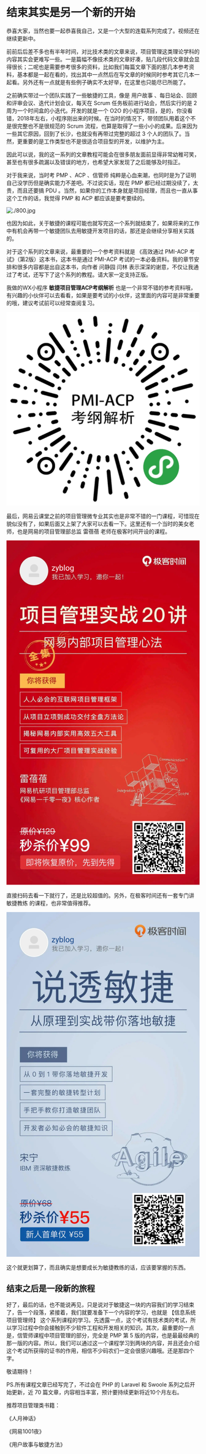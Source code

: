 # 结束其实是另一个新的开始

恭喜大家，当然也要一起恭喜我自己，又是一个大型的连载系列完成了。视频还在继续更新中。

前前后后差不多也有半年时间，对比技术类的文章来说，项目管理这类理论学科的内容其实会更难写一些。一是篇幅不像技术类的文章好凑，贴几段代码文章就会显得很长；二呢也是需要参考很多的资料，比如我们每篇文章下面的那几本参考资料，基本都是一起在看的，找出其中一点然后在写文章的时候同时参考其它几本一起看。另外还有一点就是有些例子确实不太好举，在这里也只能尽已所能了。

之前确实带过一个团队实践了一些敏捷的工具，像是 用户故事 、每日站会、回顾和评审会议、迭代计划会议，每天在 Scrum 任务板前进行站会，然后实行的是 2 周为一个时间盒的小迭代。开发的就是一个 O2O 的小程序项目，是的，你没看错，2018年左右，小程序刚出来的时候。在当时的情况下，带领团队用着这个不是很完整也不是很规范的 Scrum 流程，也算是取得了一些小小的成果。后来因为一些其它原因，回到了长沙，也就没有再带过完整的超过 3 个人的团队了。当然，更重要的是工作类型也不是很适合项目型的开发，以维护为主。

因此可以说，我的这一系列的文章教程可能会在很多朋友面前显得非常幼稚可笑，甚至也有很多疏漏以及错误的地方，也希望大家发现了之后能够及时指正。

对于我来说，当时考 PMP 、ACP 、信管师 纯粹是心血来潮，也同时是为了证明自己没学历但是确实能力不差吧。不过说实话，现在 PMP 都已经过期没续了，太贵，而且还要搞 PDU 。当然，如果你的工作本身就是项目经理，而且也一直从事这个工作的话，我觉得 PMP 和 ACP 都应该是要考要续的。

![./800.jpg](./800.jpg)

也因为如此，关于敏捷的课程可能也就写完这一个系列就结束了，如果将来的工作中有机会再带一个敏捷团队去用敏捷开发项目的话，那还是会继续分享相关实践的。

对于这个系列的文章来说，最重要的一个参考资料就是 《高效通过 PMI-ACP 考试》（第2版）这本书，这本书是通过 PMI-ACP 考试的一本必备资料。我的章节安排和很多内容都是出自这本书，向作者 问静园 闫林 表示深深的谢意，不仅让我通过了考试，还写下了这个系列的教程。请大家一定支持正版。

我做的WX小程序 **敏捷项目管理ACP考纲解析** 也是一个非常不错的参考资料哦，有兴趣的小伙伴可以去看看，如果是要考试的小伙伴，这里面的内容可是非常重要的哦，建议考试前可以经常查阅复习。

![803.jpg](803.jpg)

最后，网易云课堂之前的项目管理微专业其实也是非常不错的一门课程，可惜现在貌似没有了，如果后面又上架了大家可以去看一下。这里还有一个当时的美女老师，也是网易的项目管理部总监 雷蓓蓓 老师在极客时间开设的课程。

![./801.jpg](./801.jpg)

直接扫码去看一下就行了，还是比较超值的。另外，在极客时间还有一套专门讲 敏捷教练 的课程，也非常值得推荐。

![./802.jpg](./802.jpg)

这个就更划算了，而且确实是想要成长为敏捷教练的话，应该要掌握的东西。

## 结束之后是一段新的旅程

好了，最后的话，也不能说再见，只是说对于敏捷这一块的内容我们的学习结束了，告一个段落，紧接着，我们就要准备下一个内容的学习，也就是 【信息系统项目管理师】 这个系列课程的学习。先透露一点，这个考试有技术类的考试，所以学习过程中你会接触到不少软件工程和开发相关的知识。其次，最重要的一点是，信管师课程中项目管理的部分，完全是 PMP 第 5 版的内容，也是最最经典的那一版的内容。所以，我们可以通过这一个课程学习到两块的内容，并且还会介绍这个考试所获得的证书的作用，相信不少码农们一定会很感兴趣哦。还是那四个字。

敬请期待！

PS.所有课程文章已经写完了，不过会在 PHP 的 Laravel 和 Swoole 系列之后开始更新，近 70 篇文章，内容相当丰富，预计要持续更新将近10个月左右。

推荐项目管理类书籍：

《人月神话》

《网易1001夜》

《用户故事与敏捷方法》

